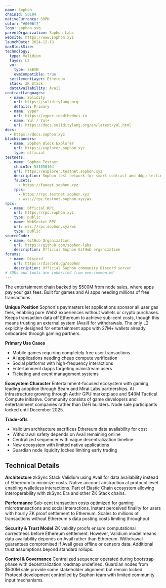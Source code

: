 ```yaml
---
name: Sophon
chainId: 50104
nativeCurrency: SOPH
color: "#0096f7"
logo: sophon.svg
parentOrganization: Sophon Labs
website: https://www.sophon.xyz
launchDate: 2024-12-18
maxBlockSize:
technology:
  type: Validium
  layer: L2
  vm:
    type: zkEVM
    evmCompatible: true
  settlementLayer: Ethereum
  stack: ZK Stack
  dataAvailability: Avail
contractLanguages:
  - name: Solidity
    url: https://soliditylang.org
    details: Primary
  - name: Vyper
    url: https://vyper.readthedocs.io
  - name: Yul / Yul+
    url: https://docs.soliditylang.org/en/latest/yul.html
docs:
  - https://docs.sophon.xyz
blockscanners:
  - name: Sophon Block Explorer
    url: https://explorer.sophon.xyz
    type: official
testnets:
  - name: Sophon Testnet
    chainId: 531050104
    url: https://explorer.testnet.sophon.xyz
    description: Sophon test network for smart contract and dApp testing
    faucets:
      - https://faucet.sophon.xyz
    rpcs:
      - https://rpc.testnet.sophon.xyz
      - wss://rpc.testnet.sophon.xyz/ws
rpcs:
  - name: Official RPC
    url: https://rpc.sophon.xyz
    type: public
  - name: WebSocket RPC
    url: wss://rpc.sophon.xyz/ws
    type: public
sourceCode:
  - name: GitHub Organization
    url: https://github.com/sophon-labs
    description: Official Sophon GitHub organization
forums:
  - name: Discord
    url: https://discord.gg/sophon
    description: Official Sophon community Discord server
# SDKs and tools are inherited from evm-common.md
---
```


The entertainment chain backed by $500M from node sales, where apps pay your gas fees. Built for games and AI apps needing millions of free transactions.

**Unique Position**
Sophon's paymasters let applications sponsor all user gas fees, enabling pure Web2 experiences without wallets or crypto purchases. Keeps transaction data off Ethereum to achieve sub-cent costs, though this means trusting an external system (Avail) for withdrawals. The only L2 explicitly designed for entertainment apps with 27M+ wallets already onboarded through gaming partners.

**Primary Use Cases**

- Mobile games requiring completely free user transactions
- AI applications needing cheap compute verification
- Social platforms with high-frequency interactions
- Entertainment dapps targeting mainstream users
- Ticketing and event management systems

**Ecosystem Character**
Entertainment-focused ecosystem with gaming leading adoption through Beam and Mirai Labs partnerships. AI infrastructure growing through Aethir GPU marketplace and $40M Tactical Compute initiative. Community consists of game developers and entertainment companies rather than DeFi builders. Node sale participants locked until December 2025.

**Trade-offs**

- Validium architecture sacrifices Ethereum data availability for cost
- Withdrawal safety depends on Avail remaining online
- Centralized sequencer with vague decentralization timeline
- New ecosystem with limited native applications
- Guardian node liquidity locked limiting early trading

## Technical Details

**Architecture**
zkSync Stack Validium using Avail for data availability instead of Ethereum to minimize costs. Native account abstraction at protocol level enabling walletless interactions. Part of Elastic Chain ecosystem allowing interoperability with zkSync Era and other ZK Stack chains.

**Performance**
Sub-cent transaction costs optimized for gaming microtransactions and social interactions. Instant perceived finality for users with hourly ZK proof settlement to Ethereum. Scales to millions of transactions without Ethereum's data posting costs limiting throughput.

**Security & Trust Model**
ZK validity proofs ensure computational correctness before Ethereum settlement. However, Validium model means data availability depends on Avail rather than Ethereum. Withdrawal guarantees compromised if Avail goes offline or censors data. Additional trust assumptions beyond standard rollups.

**Control & Governance**
Centralized sequencer operated during bootstrap phase with decentralization roadmap undefined. Guardian nodes from $500M sale provide some stakeholder alignment but remain locked. Protocol development controlled by Sophon team with limited community input mechanisms.
